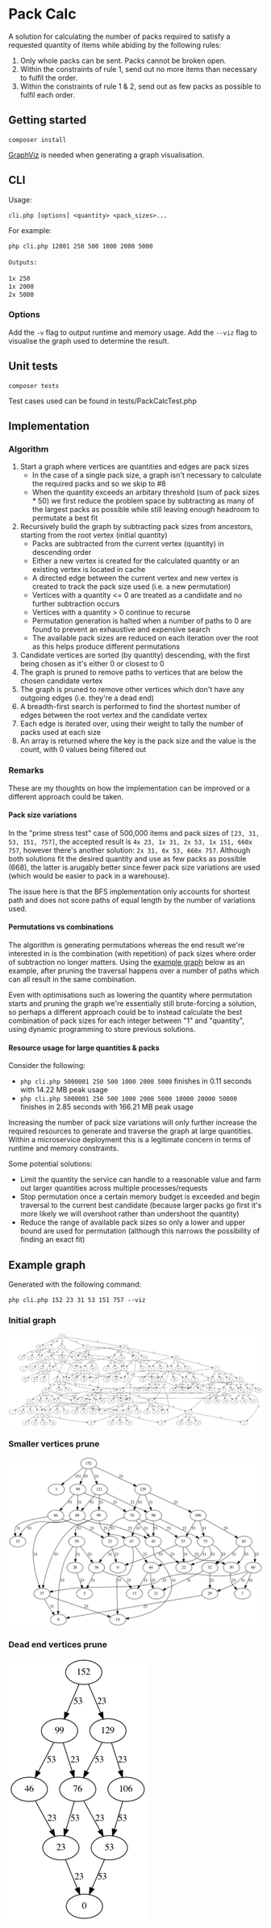 # Pack Calc

A solution for calculating the number of packs required to satisfy a requested quantity of items while abiding by the following rules:

1. Only whole packs can be sent. Packs cannot be broken open.
2. Within the constraints of rule 1, send out no more items than necessary to fulfil the order.
3. Within the constraints of rule 1 & 2, send out as few packs as possible to fulfil each order.

## Getting started

```
composer install
```

[GraphViz](https://graphviz.org/) is needed when generating a graph visualisation.

## CLI

Usage:

```
cli.php [options] <quantity> <pack_sizes>...
```

For example:

```
php cli.php 12001 250 500 1000 2000 5000

Outputs:

1x 250
1x 2000
2x 5000
```

### Options

Add the `-v` flag to output runtime and memory usage.
Add the `--viz` flag to visualise the graph used to determine the result.

## Unit tests

```
composer tests
```

Test cases used can be found in tests/PackCalcTest.php

## Implementation

### Algorithm

1. Start a graph where vertices are quantities and edges are pack sizes
   - In the case of a single pack size, a graph isn't necessary to calculate the required packs and so we skip to #8
   - When the quantity exceeds an arbitary threshold (sum of pack sizes * 50) we first reduce the problem space by subtracting as many of the largest packs as possible while still leaving enough headroom to permutate a best fit
2. Recursively build the graph by subtracting pack sizes from ancestors, starting from the root vertex (initial quantity)
   - Packs are subtracted from the current vertex (quantity) in descending order
   - Either a new vertex is created for the calculated quantity or an existing vertex is located in cache
   - A directed edge between the current vertex and new vertex is created to track the pack size used (i.e. a new permutation)
   - Vertices with a quantity <= 0 are treated as a candidate and no further subtraction occurs
   - Vertices with a quantity > 0 continue to recurse
   - Permutation generation is halted when a number of paths to 0 are found to prevent an exhaustive and expensive search
   - The available pack sizes are reduced on each iteration over the root as this helps produce different permutations
3. Candidate vertices are sorted (by quantity) descending, with the first being chosen as it's either 0 or closest to 0
4. The graph is pruned to remove paths to vertices that are below the chosen candidate vertex
5. The graph is pruned to remove other vertices which don't have any outgoing edges (i.e. they're a dead end)
6. A breadth-first search is performed to find the shortest number of edges between the root vertex and the candidate vertex
7. Each edge is iterated over, using their weight to tally the number of packs used at each size
8. An array is returned where the key is the pack size and the value is the count, with 0 values being filtered out

### Remarks

These are my thoughts on how the implementation can be improved or a different approach could be taken.

#### Pack size variations

In the "prime stress test" case of 500,000 items and pack sizes of `[23, 31, 53, 151, 757]`, the accepted result is `4x 23, 1x 31, 2x 53, 1x 151, 660x 757`, however there's another solution: `2x 31, 6x 53, 660x 757`. Although both solutions fit the desired quantity and use as few packs as possible (668), the latter is arugably better since fewer pack size variations are used (which would be easier to pack in a warehouse).

The issue here is that the BFS implementation only accounts for shortest path and does not score paths of equal length by the number of variations used.

#### Permutations vs combinations

The algorithm is generating permutations whereas the end result we're interested in is the combination (with repetition) of pack sizes where order of subtraction no longer matters. Using the [example graph](#example-graph) below as an example, after pruning the traversal happens over a number of paths which can all result in the same combination.

Even with optimisations such as lowering the quantity where permutation starts and pruning the graph we're essentially still brute-forcing a solution, so perhaps a different approach could be to instead calculate the best combination of pack sizes for each integer between "1" and "quantity", using dynamic programming to store previous solutions.

#### Resource usage for large quantities & packs

Consider the following:

* `php cli.php 5000001 250 500 1000 2000 5000` finishes in 0.11 seconds with 14.22 MB peak usage
* `php cli.php 5000001 250 500 1000 2000 5000 10000 20000 50000` finishes in 2.85 seconds with 166.21 MB peak usage

Increasing the number of pack size variations will only further increase the required resources to generate and traverse the graph at large quantities. Within a microservice deployment this is a legitimate concern in terms of runtime and memory constraints.

Some potential solutions:

* Limit the quantity the service can handle to a reasonable value and farm out larger quantities across multiple processes/requests
* Stop permutation once a certain memory budget is exceeded and begin traversal to the current best candidate (because larger packs go first it's more likely we will overshoot rather than undershoot the quantity)
* Reduce the range of available pack sizes so only a lower and upper bound are used for permutation (although this narrows the possibility of finding an exact fit)

## Example graph

Generated with the following command:

```
php cli.php 152 23 31 53 151 757 --viz
```

### Initial graph
![1_initial_graph.png](https://raw.githubusercontent.com/lushc/pack-calc-php/main/example/1_initial_graph.png?sanitize=true)

### Smaller vertices prune
![2_smaller_prune.png](https://raw.githubusercontent.com/lushc/pack-calc-php/main/example/2_smaller_prune.png?sanitize=true)

### Dead end vertices prune
![3_deadend_prune.png](https://raw.githubusercontent.com/lushc/pack-calc-php/main/example/3_deadend_prune.png?sanitize=true)
